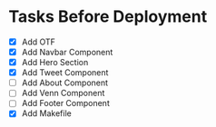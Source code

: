 # Tasks Before Deployment 

- [x] Add OTF
- [x] Add Navbar Component
- [x] Add Hero Section
- [x] Add Tweet Component
- [ ] Add About Component
- [ ] Add Venn Component
- [ ] Add Footer Component
- [x] Add Makefile 